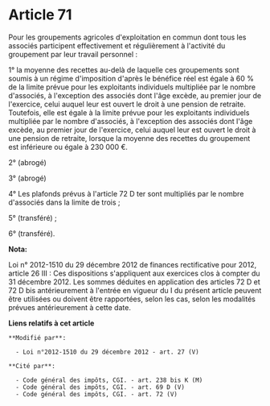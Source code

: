 # Article 71

Pour les groupements agricoles d'exploitation en commun dont tous les associés participent effectivement et régulièrement à
l'activité du groupement par leur travail personnel :

1° la moyenne des recettes au-delà de laquelle ces groupements sont soumis à un régime d'imposition d'après le bénéfice réel
est égale à 60 % de la limite prévue pour les exploitants individuels multipliée par le nombre d'associés, à l'exception des
associés dont l'âge excède, au premier jour de l'exercice, celui auquel leur est ouvert le droit à une pension de retraite.
Toutefois, elle est égale à la limite prévue pour les exploitants individuels multipliée par le nombre d'associés, à
l'exception des associés dont l'âge excède, au premier jour de l'exercice, celui auquel leur est ouvert le droit à une
pension de retraite, lorsque la moyenne des recettes du groupement est inférieure ou égale à 230 000 €.

2° (abrogé)

3° (abrogé)

4° Les plafonds prévus à l'article 72 D ter sont multipliés par le nombre d'associés dans la limite de trois ;

5° (transféré) ;

6° (transféré).

**Nota:**

Loi n° 2012-1510 du 29 décembre 2012 de finances rectificative pour 2012, article 26 III : Ces dispositions s'appliquent aux
exercices clos à compter du 31 décembre 2012. Les sommes déduites en application des articles 72 D et 72 D bis antérieurement
à l'entrée en vigueur du I du présent article peuvent être utilisées ou doivent être rapportées, selon les cas, selon les
modalités prévues antérieurement à cette date.

**Liens relatifs à cet article**

	**Modifié par**:

	  - Loi n°2012-1510 du 29 décembre 2012 - art. 27 (V)

	**Cité par**:

	  - Code général des impôts, CGI. - art. 238 bis K (M)
	  - Code général des impôts, CGI. - art. 69 D (V)
	  - Code général des impôts, CGI. - art. 72 (V)

